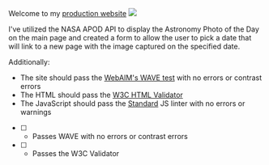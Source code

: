 Welcome to my <a href="https://jatkin80.github.io/production-website/">production website</a>
![](/site/Screen%20Shot%202022-04-21%20at%2014.26.49.png)


I've utilized the NASA APOD API to display the Astronomy Photo of the Day on the main page and created a form to allow the user to pick a date that will link to a new page with the image captured on the specified date.

Additionally:

* The site should pass the [WebAIM's WAVE test](https://wave.webaim.org/) with no errors or contrast errors
* The HTML should pass the [W3C HTML Validator](https://validator.w3.org/)
* The JavaScript should pass the [Standard](https://standardjs.com/) JS linter with no errors or warnings




* [ ] - Passes WAVE with no errors or contrast errors
* [ ] - Passes the W3C Validator
